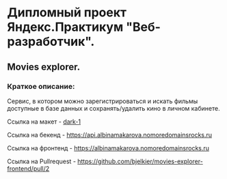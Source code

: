 # Дипломный проект Яндекс.Практикум "Веб-разработчик".

## Movies explorer.

### Краткое описание:

Сервис, в котором можно зарегистрироваться и искать фильмы доступные в базе данных и сохранять/удалить кино в личном кабинете.

Ссылка на макет - [dark-1](https://www.figma.com/file/6FMWkB94wE7KTkcCgUXtnC/light-1?type=design&node-id=1-6915&mode=design)

Ссылка на бекенд - https://api.albinamakarova.nomoredomainsrocks.ru

Ссылка на фронтенд - https://albinamakarova.nomoredomainsrocks.ru

Ссылка на Pullrequest - https://github.com/bjelkier/movies-explorer-frontend/pull/2
